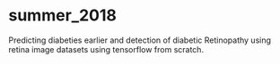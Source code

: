 # summer_2018
Predicting diabeties earlier and detection of diabetic Retinopathy using retina image datasets using tensorflow from scratch.
